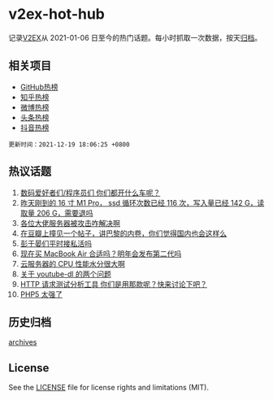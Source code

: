 # v2ex-hot-hub

 记录[V2EX](https://www.v2ex.com/)从 2021-01-06 日至今的热门话题。每小时抓取一次数据，按天[归档](archives)。
 
 ## 相关项目

- [GitHub热榜](https://github.com/lonnyzhang423/github-hot-hub)
- [知乎热榜](https://github.com/lonnyzhang423/zhihu-hot-hub)
- [微博热榜](https://github.com/lonnyzhang423/weibo-hot-hub)
- [头条热榜](https://github.com/lonnyzhang423/toutiao-hot-hub)
- [抖音热榜](https://github.com/lonnyzhang423/douyin-hot-hub)


 `更新时间：2021-12-19 18:06:25 +0800`

## 热议话题

1. [数码爱好者们/程序员们 你们都开什么车呢？](https://www.v2ex.com/t/823046)
1. [昨天刚到的 16 寸 M1 Pro， ssd 循环次数已经 116 次，写入量已经 142 G，读取量 206 G，需要退吗](https://www.v2ex.com/t/823072)
1. [各位大佬服务器被攻击咋解决啊](https://www.v2ex.com/t/823080)
1. [在豆瓣上撞见一个帖子，讲巴黎的内卷，你们觉得国内也会这样么](https://www.v2ex.com/t/823044)
1. [彭于晏们平时接私活吗](https://www.v2ex.com/t/823062)
1. [现在买 MacBook Air 合适吗？明年会发布第二代吗](https://www.v2ex.com/t/823055)
1. [云服务器的 CPU 性能水分很大啊](https://www.v2ex.com/t/823064)
1. [关于 youtube-dl 的两个问题](https://www.v2ex.com/t/823085)
1. [HTTP 请求测试分析工具 你们是用那款呢？快来讨论下吧？](https://www.v2ex.com/t/823040)
1. [PHP5 太强了](https://www.v2ex.com/t/823054)

## 历史归档

[archives](archives)

## License

See the [LICENSE](LICENSE) file for license rights and limitations (MIT).
